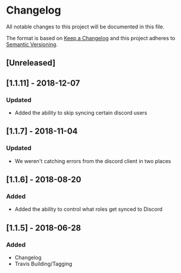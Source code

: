 # Changelog
All notable changes to this project will be documented in this file.

The format is based on [Keep a Changelog](http://keepachangelog.com/en/1.0.0/)
and this project adheres to [Semantic Versioning](http://semver.org/spec/v2.0.0.html).

## [Unreleased]

## [1.1.11] - 2018-12-07
### Updated
- Added the ability to skip syncing certain discord users

## [1.1.7] - 2018-11-04
### Updated
- We weren't catching errors from the discord client in two places

## [1.1.6] - 2018-08-20
### Added
- Added the ability to control what roles get synced to Discord

## [1.1.5] - 2018-06-28
### Added
- Changelog
- Travis Building/Tagging
